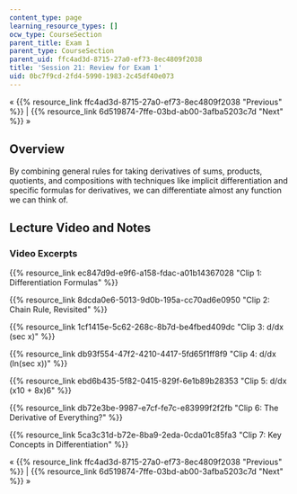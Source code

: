```yaml
---
content_type: page
learning_resource_types: []
ocw_type: CourseSection
parent_title: Exam 1
parent_type: CourseSection
parent_uid: ffc4ad3d-8715-27a0-ef73-8ec4809f2038
title: 'Session 21: Review for Exam 1'
uid: 0bc7f9cd-2fd4-5990-1983-2c45df40e073
---
```


« {{% resource_link ffc4ad3d-8715-27a0-ef73-8ec4809f2038 "Previous" %}} | {{% resource_link 6d519874-7ffe-03bd-ab00-3afba5203c7d "Next" %}} »

Overview
--------

By combining general rules for taking derivatives of sums, products, quotients, and compositions with techniques like implicit differentiation and specific formulas for derivatives, we can differentiate almost any function we can think of.

Lecture Video and Notes
-----------------------

### Video Excerpts

{{% resource_link ec847d9d-e9f6-a158-fdac-a01b14367028 "Clip 1: Differentiation Formulas" %}}

{{% resource_link 8dcda0e6-5013-9d0b-195a-cc70ad6e0950 "Clip 2: Chain Rule, Revisited" %}}

{{% resource_link 1cf1415e-5c62-268c-8b7d-be4fbed409dc "Clip 3: d/dx (sec x)" %}}

{{% resource_link db93f554-47f2-4210-4417-5fd65f1ff8f9 "Clip 4: d/dx (ln(sec x))" %}}

{{% resource_link ebd6b435-5f82-0415-829f-6e1b89b28353 "Clip 5: d/dx (x10 + 8x)6" %}}

{{% resource_link db72e3be-9987-e7cf-fe7c-e83999f2f2fb "Clip 6: The Derivative of Everything?" %}}

{{% resource_link 5ca3c31d-b72e-8ba9-2eda-0cda01c85fa3 "Clip 7: Key Concepts in Differentiation" %}}

« {{% resource_link ffc4ad3d-8715-27a0-ef73-8ec4809f2038 "Previous" %}} | {{% resource_link 6d519874-7ffe-03bd-ab00-3afba5203c7d "Next" %}} »